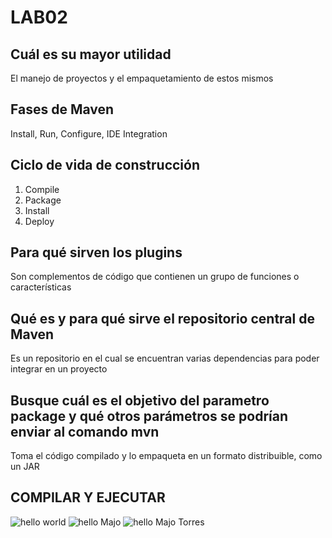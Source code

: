 # LAB02

## Cuál es su mayor utilidad

El manejo de proyectos y el empaquetamiento de estos mismos

## Fases de Maven 

Install, Run, Configure, IDE Integration

## Ciclo de vida de construcción

1. Compile
2. Package
3. Install
4. Deploy

## Para qué sirven los plugins

Son complementos de código que contienen un grupo de funciones o características

## Qué es y para qué sirve el repositorio central de Maven

Es un repositorio en el cual se encuentran varias dependencias para poder integrar en un proyecto 

## Busque cuál es el objetivo del parametro package y qué otros parámetros se podrían enviar al comando mvn

Toma el código compilado y lo empaqueta en un formato distribuible, como un JAR

## COMPILAR Y EJECUTAR

![hello world](img/holaMundo)
![hello Majo](img/holaMajo)
![hello Majo Torres](img/holaMajoTorres)


